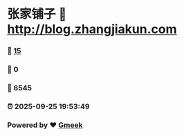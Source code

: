 # 张家铺子 :link: http://blog.zhangjiakun.com 
### :page_facing_up: [15](http://blog.zhangjiakun.com/tag.html) 
### :speech_balloon: 0 
### :hibiscus: 6545 
### :alarm_clock: 2025-09-25 19:53:49 
### Powered by :heart: [Gmeek](https://github.com/Meekdai/Gmeek)

